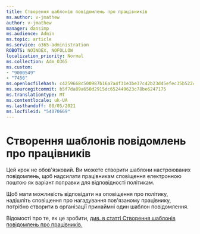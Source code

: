 ```yaml
---
title: Створення шаблонів повідомлень про працівників
ms.author: v-jmathew
author: v-jmathew
manager: dansimp
ms.audience: Admin
ms.topic: article
ms.service: o365-administration
ROBOTS: NOINDEX, NOFOLLOW
localization_priority: Normal
ms.collection: Adm_O365
ms.custom:
- "9000549"
- "7456"
ms.openlocfilehash: c4259668c500987b16a7a4f31e3be37c42b23d45efec35b522c95213680299f3
ms.sourcegitcommit: b5f7da89a650d2915dc652449623c78be6247175
ms.translationtype: MT
ms.contentlocale: uk-UA
ms.lasthandoff: 08/05/2021
ms.locfileid: "54070669"
---
```

# <a name="create-employee-notice-templates"></a>Створення шаблонів повідомлень про працівників

Цей крок не обов'язковий. Ви можете створити шаблони настроюваних повідомлень, щоб надсилати працівникам сповіщення електронною поштою як варіант поправки для відповідності політикам.

Щоб мати можливість відповідати на оповіщення про політику, надішліть сповіщення про нагадування пов'язаному працівнику, потрібно створити в організації принаймні один шаблон повідомлення.

Відомості про те, як це зробити, [див. в статті Створення шаблонів повідомлень про працівників.](https://go.microsoft.com/fwlink/?linkid=2129080)
